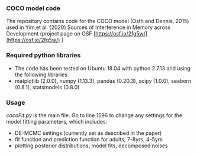 ### COCO model code  
The repository contains code for the COCO model (Osth and Dennis, 2015) used in Yim et al. (2020) Sources of Interference in Memory across Development (project page on OSF [https://osf.io/2fg5w/](https://osf.io/2fg5w/) )

### Required python libraries
* The code has been tested on Ubuntu 18.04 with python 2.7.13 and using the following libraries
* matplotlib (2.0.0), numpy (1.13.3), pandas (0.20.3), scipy (1.0.0), seaborn (0.8.1), statsmodels (0.8.0)

### Usage
*cocoFit.py* is the main file. Go to line 1596 to change any settings for the model fitting parameters, which includes:
* DE-MCMC settings (currently set as described in the paper)
* fit function and prediction function for adults, 7-8yrs, 4-5yrs
* plotting posterior distributions, model fits, decomposed noises
